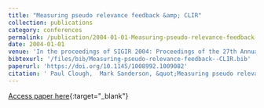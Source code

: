 ```yaml
---
title: "Measuring pseudo relevance feedback &amp; CLIR"
collection: publications
category: conferences
permalink: /publication/2004-01-01-Measuring-pseudo-relevance-feedback-CLIR
date: 2004-01-01
venue: 'In the proceedings of SIGIR 2004: Proceedings of the 27th Annual International ACM SIGIR Conference on Research and Development in Information Retrieval, Sheffield, UK, July 25-29, 2004'
bibtexurl: '/files/bib/Measuring-pseudo-relevance-feedback--CLIR.bib'
paperurl: 'https://doi.org/10.1145/1008992.1009082'
citation: ' Paul Clough,  Mark Sanderson, &quot;Measuring pseudo relevance feedback &amp;amp; CLIR.&quot; In the proceedings of SIGIR 2004: Proceedings of the 27th Annual International ACM SIGIR Conference on Research and Development in Information Retrieval, Sheffield, UK, July 25-29, 2004, 2004.'
---
```

[Access paper here](https://doi.org/10.1145/1008992.1009082){:target="_blank"}
